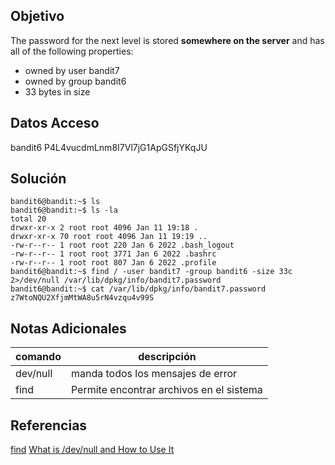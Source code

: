## Objetivo
The password for the next level is stored **somewhere on the server** and has all of the following properties:

-   owned by user bandit7
-   owned by group bandit6
-   33 bytes in size

## Datos Acceso
bandit6 
P4L4vucdmLnm8I7Vl7jG1ApGSfjYKqJU

## Solución
```
bandit6@bandit:~$ ls 
bandit6@bandit:~$ ls -la 
total 20 
drwxr-xr-x 2 root root 4096 Jan 11 19:18 . 
drwxr-xr-x 70 root root 4096 Jan 11 19:19 .. 
-rw-r--r-- 1 root root 220 Jan 6 2022 .bash_logout 
-rw-r--r-- 1 root root 3771 Jan 6 2022 .bashrc 
-rw-r--r-- 1 root root 807 Jan 6 2022 .profile 
bandit6@bandit:~$ find / -user bandit7 -group bandit6 -size 33c 2>/dev/null /var/lib/dpkg/info/bandit7.password 
bandit6@bandit:~$ cat /var/lib/dpkg/info/bandit7.password z7WtoNQU2XfjmMtWA8u5rN4vzqu4v99S 
```

## Notas Adicionales
|comando|descripción|
|---|---|
|dev/null| manda todos los mensajes de error 
| find |Permite encontrar archivos en el sistema

## Referencias
[find](https://man7.org/linux/man-pages/man1/find.1.html)
[What is /dev/null and How to Use It](https://linuxhint.com/what_is_dev_null/)
